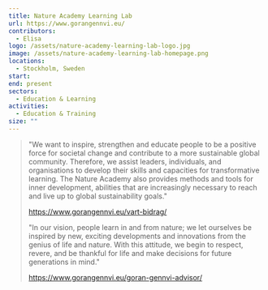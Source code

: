 ```yaml
---
title: Nature Academy Learning Lab
url: https://www.gorangennvi.eu/
contributors:
  - Elisa
logo: /assets/nature-academy-learning-lab-logo.jpg
image: /assets/nature-academy-learning-lab-homepage.png
locations:
  - Stockholm, Sweden
start: 
end: present
sectors:
  - Education & Learning
activities:
  - Education & Training
size: ""
---
```

> "We want to inspire, strengthen and educate people to be a positive force for societal change and contribute to a more sustainable global community. Therefore, we assist leaders, individuals, and organisations to develop their skills and capacities for transformative learning.
> The Nature Academy also provides methods and tools for inner development, abilities that are increasingly necessary to reach and live up to global sustainability goals."
> 
> https://www.gorangennvi.eu/vart-bidrag/
> 
> "In our vision, people learn in and from nature; we let ourselves be inspired by new, exciting developments and innovations from the genius of life and nature. With this attitude, we begin to respect, revere, and be thankful for life and make decisions for future generations in mind."
> 
> https://www.gorangennvi.eu/goran-gennvi-advisor/
